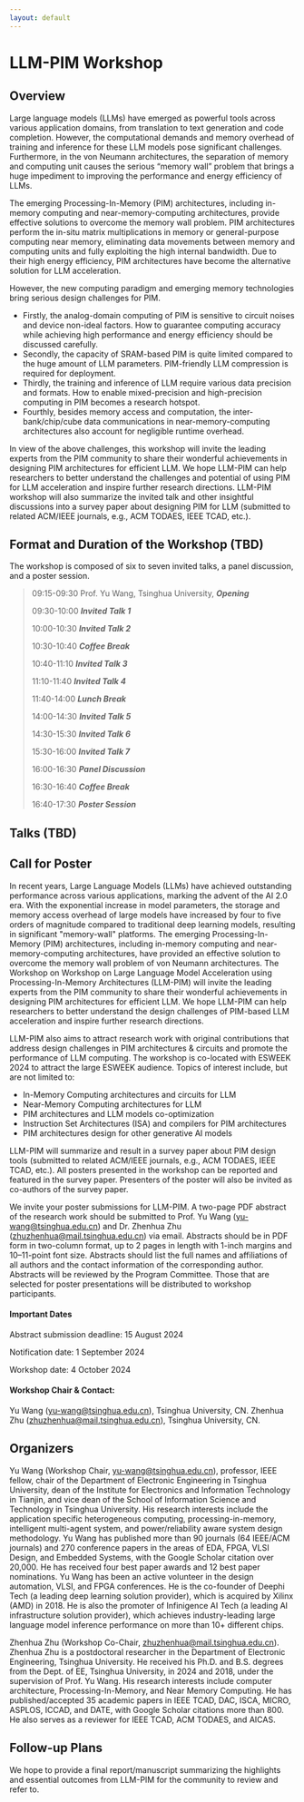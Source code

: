 ```yaml
---
layout: default
---
```



# LLM-PIM Workshop



## Overview

Large language models (LLMs) have emerged as powerful tools across various application domains, from translation to text generation and code completion. However, the computational demands and memory overhead of training and inference for these LLM models pose significant challenges. Furthermore, in the von Neumann architectures, the separation of memory and computing unit causes the serious “memory wall” problem that brings a huge impediment to improving the performance and energy efficiency of LLMs.

The emerging Processing-In-Memory (PIM) architectures, including in-memory computing and near-memory-computing architectures, provide effective solutions to overcome the memory wall problem. PIM architectures perform the in-situ matrix multiplications in memory or general-purpose computing near memory, eliminating data movements between memory and computing units and fully exploiting the high internal bandwidth. Due to their high energy efficiency, PIM architectures have become the alternative solution for LLM acceleration. 

However, the new computing paradigm and emerging memory technologies bring serious design challenges for PIM. 
-	Firstly, the analog-domain computing of PIM is sensitive to circuit noises and device non-ideal factors. How to guarantee computing accuracy while achieving high performance and energy efficiency should be discussed carefully.
- Secondly, the capacity of SRAM-based PIM is quite limited compared to the huge amount of LLM parameters. PIM-friendly LLM compression is required for deployment. 
- Thirdly, the training and inference of LLM require various data precision and formats. How to enable mixed-precision and high-precision computing in PIM becomes a research hotspot.
- Fourthly, besides memory access and computation, the inter-bank/chip/cube data communications in near-memory-computing architectures also account for negligible runtime overhead. 


In view of the above challenges, this workshop will invite the leading experts from the PIM community to share their wonderful achievements in designing PIM architectures for efficient LLM. We hope LLM-PIM can help researchers to better understand the challenges and potential of using PIM for LLM acceleration and inspire further research directions. LLM-PIM workshop will also summarize the invited talk and other insightful discussions into a survey paper about designing PIM for LLM (submitted to related ACM/IEEE journals, e.g., ACM TODAES, IEEE TCAD, etc.).


## Format and Duration of the Workshop (TBD)

The workshop is composed of six to seven invited talks, a panel discussion, and a poster session.

> 09:15-09:30 Prof. Yu Wang, Tsinghua University, **_Opening_**
> 
> 09:30-10:00 **_Invited Talk 1_**
>
> 10:00-10:30 **_Invited Talk 2_**
> 
> 10:30-10:40 **_Coffee Break_**
>
> 10:40-11:10 **_Invited Talk 3_**
>
> 11:10-11:40 **_Invited Talk 4_**
>
> 11:40-14:00 **_Lunch Break_**
>
> 14:00-14:30 **_Invited Talk 5_**
>
> 14:30-15:30 **_Invited Talk 6_**
>
> 15:30-16:00 **_Invited Talk 7_**
>
> 16:00-16:30 **_Panel Discussion_**
>
> 16:30-16:40 **_Coffee Break_**
>
> 16:40-17:30 **_Poster Session_**

## Talks (TBD)



## Call for Poster

In recent years, Large Language Models (LLMs) have achieved outstanding performance across various applications, marking the advent of the AI 2.0 era. With the exponential increase in model parameters, the storage and memory access overhead of large models have increased by four to five orders of magnitude compared to traditional deep learning models, resulting in significant "memory-wall" platforms. The emerging Processing-In-Memory (PIM) architectures, including in-memory computing and near-memory-computing architectures, have provided an effective solution to overcome the memory wall problem of von Neumann architectures. The Workshop on Workshop on Large Language Model Acceleration using Processing-In-Memory Architectures (LLM-PIM) will invite the leading experts from the PIM community to share their wonderful achievements in designing PIM architectures for efficient LLM. We hope LLM-PIM can help researchers to better understand the design challenges of PIM-based LLM acceleration and inspire further research directions.

LLM-PIM also aims to attract research work with original contributions that address design challenges in PIM architectures & circuits and promote the performance of LLM computing. The workshop is co-located with ESWEEK 2024 to attract the large ESWEEK audience. Topics of interest include, but are not limited to:
* In-Memory Computing architectures and circuits for LLM
* Near-Memory Computing architectures for LLM
* PIM architectures and LLM models co-optimization
* Instruction Set Architectures (ISA) and compilers for PIM architectures
* PIM architectures design for other generative AI models

LLM-PIM will summarize and result in a survey paper about PIM design tools (submitted to related ACM/IEEE journals, e.g., ACM TODAES, IEEE TCAD, etc.). All posters presented in the workshop can be reported and featured in the survey paper. Presenters of the poster will also be invited as co-authors of the survey paper.

We invite your poster submissions for LLM-PIM. A two-page PDF abstract of the research work should be submitted to Prof. Yu Wang (yu-wang@tsinghua.edu.cn) and Dr. Zhenhua Zhu (zhuzhenhua@mail.tsinghua.edu.cn) via email. Abstracts should be in PDF form in two-column format, up to 2 pages in length with 1-inch margins and 10–11-point font size. Abstracts should list the full names and affiliations of all authors and the contact information of the corresponding author. Abstracts will be reviewed by the Program Committee. Those that are selected for poster presentations will be distributed to workshop participants.


#### Important Dates

Abstract submission deadline: 15 August 2024

Notification date: 1 September 2024

Workshop date: 4 October 2024

#### Workshop Chair & Contact:
Yu Wang (yu-wang@tsinghua.edu.cn), Tsinghua University, CN.
Zhenhua Zhu (zhuzhenhua@mail.tsinghua.edu.cn), Tsinghua University, CN.

## Organizers
Yu Wang (Workshop Chair, yu-wang@tsinghua.edu.cn), professor, IEEE fellow, chair of the Department of Electronic Engineering in Tsinghua University, dean of the Institute for Electronics and Information Technology in Tianjin, and vice dean of the School of Information Science and Technology in Tsinghua University. 
His research interests include the application specific heterogeneous computing, processing-in-memory, intelligent multi-agent system, and power/reliability aware system design methodology. Yu Wang has published more than 90 journals (64 IEEE/ACM journals) and 270 conference papers in the areas of EDA, FPGA, VLSI Design, and Embedded Systems, with the Google Scholar citation over 20,000. He has received four best paper awards and 12 best paper nominations. Yu Wang has been an active volunteer in the design automation, VLSI, and FPGA conferences. He is the co-founder of Deephi Tech (a leading deep learning solution provider), which is acquired by Xilinx (AMD) in 2018. He is also the promoter of Infinigence AI Tech (a leading AI infrastructure solution provider), which achieves industry-leading large language model inference performance on more than 10+ different chips.

Zhenhua Zhu (Workshop Co-Chair, zhuzhenhua@mail.tsinghua.edu.cn). Zhenhua Zhu is a postdoctoral researcher in the Department of Electronic Engineering, Tsinghua University. He received his Ph.D. and B.S. degrees from the Dept. of EE, Tsinghua University, in 2024 and 2018, under the supervision of Prof. Yu Wang. His research interests include computer architecture, Processing-In-Memory, and Near Memory Computing. He has published/accepted 35 academic papers in IEEE TCAD, DAC, ISCA, MICRO, ASPLOS, ICCAD, and DATE, with Google Scholar citations more than 800. He also serves as a reviewer for IEEE TCAD, ACM TODAES, and AICAS.


## Follow-up Plans
We hope to provide a final report/manuscript summarizing the highlights and essential outcomes from LLM-PIM for the community to review and refer to.

